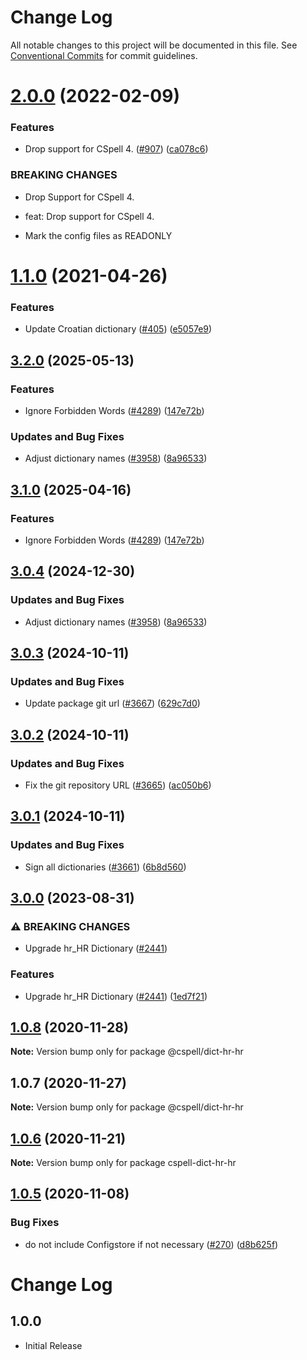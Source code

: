 # Change Log

All notable changes to this project will be documented in this file.
See [Conventional Commits](https://conventionalcommits.org) for commit guidelines.

# [2.0.0](https://github.com/streetsidesoftware/cspell-dicts/compare/@cspell/dict-hr-hr@1.1.0...@cspell/dict-hr-hr@2.0.0) (2022-02-09)


### Features

* Drop support for CSpell 4. ([#907](https://github.com/streetsidesoftware/cspell-dicts/issues/907)) ([ca078c6](https://github.com/streetsidesoftware/cspell-dicts/commit/ca078c6a2e188cc3cf6276db1ba7e007f0f06f27))


### BREAKING CHANGES

* Drop Support for CSpell 4.

* feat: Drop support for CSpell 4.
* Mark the config files as READONLY





# [1.1.0](https://github.com/streetsidesoftware/cspell-dicts/compare/@cspell/dict-hr-hr@1.0.8...@cspell/dict-hr-hr@1.1.0) (2021-04-26)


### Features

* Update Croatian dictionary ([#405](https://github.com/streetsidesoftware/cspell-dicts/issues/405)) ([e5057e9](https://github.com/streetsidesoftware/cspell-dicts/commit/e5057e9eb6be924c15150eb4c07b107184a08e34))





## [3.2.0](https://github.com/ccoveille-forks/cspell-dicts/compare/@cspell/dict-hr-hr@3.1.0...@cspell/dict-hr-hr@3.2.0) (2025-05-13)


### Features

* Ignore Forbidden Words ([#4289](https://github.com/ccoveille-forks/cspell-dicts/issues/4289)) ([147e72b](https://github.com/ccoveille-forks/cspell-dicts/commit/147e72b3a2acbf54013fc46f36f18cb17b8d6ba7))


### Updates and Bug Fixes

* Adjust dictionary names ([#3958](https://github.com/ccoveille-forks/cspell-dicts/issues/3958)) ([8a96533](https://github.com/ccoveille-forks/cspell-dicts/commit/8a96533bec21280103740868b81559437c413501))

## [3.1.0](https://github.com/streetsidesoftware/cspell-dicts/compare/@cspell/dict-hr-hr@3.0.4...@cspell/dict-hr-hr@3.1.0) (2025-04-16)


### Features

* Ignore Forbidden Words ([#4289](https://github.com/streetsidesoftware/cspell-dicts/issues/4289)) ([147e72b](https://github.com/streetsidesoftware/cspell-dicts/commit/147e72b3a2acbf54013fc46f36f18cb17b8d6ba7))

## [3.0.4](https://github.com/streetsidesoftware/cspell-dicts/compare/@cspell/dict-hr-hr@3.0.3...@cspell/dict-hr-hr@3.0.4) (2024-12-30)


### Updates and Bug Fixes

* Adjust dictionary names ([#3958](https://github.com/streetsidesoftware/cspell-dicts/issues/3958)) ([8a96533](https://github.com/streetsidesoftware/cspell-dicts/commit/8a96533bec21280103740868b81559437c413501))

## [3.0.3](https://github.com/streetsidesoftware/cspell-dicts/compare/@cspell/dict-hr-hr@3.0.2...@cspell/dict-hr-hr@3.0.3) (2024-10-11)


### Updates and Bug Fixes

* Update package git url ([#3667](https://github.com/streetsidesoftware/cspell-dicts/issues/3667)) ([629c7d0](https://github.com/streetsidesoftware/cspell-dicts/commit/629c7d0a5e1bacad1d3874b1f8372edc3494ef97))

## [3.0.2](https://github.com/streetsidesoftware/cspell-dicts/compare/@cspell/dict-hr-hr@3.0.1...@cspell/dict-hr-hr@3.0.2) (2024-10-11)


### Updates and Bug Fixes

* Fix the git repository URL ([#3665](https://github.com/streetsidesoftware/cspell-dicts/issues/3665)) ([ac050b6](https://github.com/streetsidesoftware/cspell-dicts/commit/ac050b697d57820109995e92fac5ccc32ced1723))

## [3.0.1](https://github.com/streetsidesoftware/cspell-dicts/compare/@cspell/dict-hr-hr@3.0.0...@cspell/dict-hr-hr@3.0.1) (2024-10-11)


### Updates and Bug Fixes

* Sign all dictionaries ([#3661](https://github.com/streetsidesoftware/cspell-dicts/issues/3661)) ([6b8d560](https://github.com/streetsidesoftware/cspell-dicts/commit/6b8d560cf51a593458ce42bca415859f872cfc97))

## [3.0.0](https://github.com/streetsidesoftware/cspell-dicts/compare/@cspell/dict-hr-hr@2.0.0...@cspell/dict-hr-hr@3.0.0) (2023-08-31)


### ⚠ BREAKING CHANGES

* Upgrade hr_HR Dictionary ([#2441](https://github.com/streetsidesoftware/cspell-dicts/issues/2441))

### Features

* Upgrade hr_HR Dictionary ([#2441](https://github.com/streetsidesoftware/cspell-dicts/issues/2441)) ([1ed7f21](https://github.com/streetsidesoftware/cspell-dicts/commit/1ed7f214071eb596238f618b5e00384acf4c4d2e))

## [1.0.8](https://github.com/streetsidesoftware/cspell-dicts/compare/@cspell/dict-hr-hr@1.0.7...@cspell/dict-hr-hr@1.0.8) (2020-11-28)

**Note:** Version bump only for package @cspell/dict-hr-hr





## 1.0.7 (2020-11-27)

**Note:** Version bump only for package @cspell/dict-hr-hr





## [1.0.6](https://github.com/streetsidesoftware/cspell-dicts/compare/cspell-dict-hr-hr@1.0.5...cspell-dict-hr-hr@1.0.6) (2020-11-21)

**Note:** Version bump only for package cspell-dict-hr-hr

## [1.0.5](https://github.com/streetsidesoftware/cspell-dicts/compare/cspell-dict-hr-hr@1.0.4...cspell-dict-hr-hr@1.0.5) (2020-11-08)

### Bug Fixes

- do not include Configstore if not necessary ([#270](https://github.com/streetsidesoftware/cspell-dicts/issues/270)) ([d8b625f](https://github.com/streetsidesoftware/cspell-dicts/commit/d8b625f2f42d5cc6c4a9390216ac1e5037886e44))

# Change Log
## 1.0.0

- Initial Release

